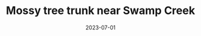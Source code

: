 ---
title: "Mossy tree trunk near Swamp Creek"
date: 2023-07-01
near: Looking back on the pathway
picture: /assets/content/camera-roll/2023/07/2023-07-01-mossy-tree-trunk-near-swamp-creek/20230702_014948916_iOS.jpg
thumbnail: /assets/content/camera-roll/2023/07/2023-07-01-mossy-tree-trunk-near-swamp-creek/20230702_014948916_iOS-thumbnail.jpg
type: picture
tags:
  - moss
  - tree
  - Wallace Swamp Creek Park
---